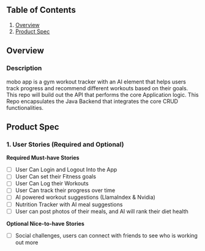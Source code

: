 ## Table of Contents

1. [Overview](#Overview)
2. [Product Spec](#Product-Spec)

## Overview

### Description

mobo app is a gym workout tracker with an AI element that helps users track progress and recommend different workouts based on their goals. This repo will build out the API that performs the core Application logic. This Repo encapsulates the Java Backend that integrates the core CRUD functionalities.

## Product Spec

### 1. User Stories (Required and Optional)

**Required Must-have Stories**

- [ ] User Can Login and Logout Into the App
- [ ] User Can set their Fitness goals
- [ ] User Can Log their Workouts
- [ ] User Can track their progress over time
- [ ] AI powered workout suggestions (LlamaIndex & Nvidia)
- [ ] Nutrition Tracker with AI meal suggestions
- [ ] User can post photos of their meals, and AI will rank their diet health

**Optional Nice-to-have Stories**
- [ ] Social challenges, users can connect with friends to see who is working out more

